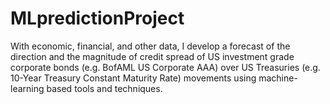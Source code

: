 # MLpredictionProject

With economic, financial, and other data, I develop a forecast of the direction and the magnitude of credit spread of US investment grade 
corporate bonds (e.g. BofAML US Corporate AAA) over US Treasuries (e.g. 10-Year Treasury Constant Maturity Rate) movements using 
machine-learning based tools and techniques.
